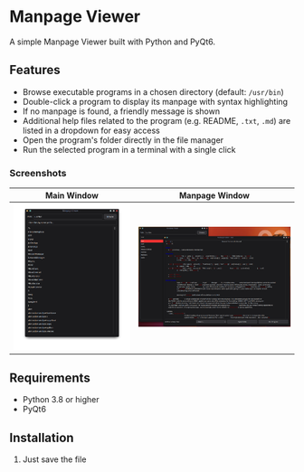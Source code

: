 # Manpage Viewer

A simple Manpage Viewer built with Python and PyQt6.

## Features

- Browse executable programs in a chosen directory (default: `/usr/bin`)
- Double-click a program to display its manpage with syntax highlighting
- If no manpage is found, a friendly message is shown
- Additional help files related to the program (e.g. README, `.txt`, `.md`) are listed in a dropdown for easy access
- Open the program's folder directly in the file manager
- Run the selected program in a terminal with a single click

### Screenshots

| Main Window                     | Manpage Window                          |
|--------------------------------|---------------------------------------|
| ![Main Window](../../screenshots/pkmangui_main_window.png) | ![Manpage Window](../../screenshots/pkmangui_manpage_viewer.png) |

## Requirements

- Python 3.8 or higher
- PyQt6

## Installation

1. Just save the file
